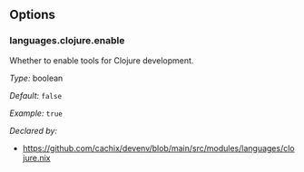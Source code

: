 [comment]: # (Do not edit this file as it is autogenerated. Go to docs/individual-docs if you want to make edits.)
[comment]: # (Please add your documentation above this line)

## Options

### languages\.clojure\.enable

Whether to enable tools for Clojure development\.



*Type:*
boolean



*Default:*
` false `



*Example:*
` true `

*Declared by:*
 - [https://github\.com/cachix/devenv/blob/main/src/modules/languages/clojure\.nix](https://github.com/cachix/devenv/blob/main/src/modules/languages/clojure.nix)

